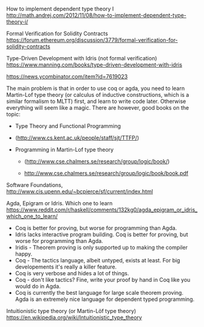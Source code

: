 
How to implement dependent type theory I
http://math.andrej.com/2012/11/08/how-to-implement-dependent-type-theory-i/

Formal Verification for Solidity Contracts
https://forum.ethereum.org/discussion/3779/formal-verification-for-solidity-contracts


Type-Driven Development with Idris (not formal verification)
https://www.manning.com/books/type-driven-development-with-idris


https://news.ycombinator.com/item?id=7619023

  The main problem is that in order to use coq or agda, you need to learn
  Martin-Lof type theory (or calculus of inductive constructions, which is a
  similar formalism to MLTT) first, and learn to write code later. Otherwise
  everything will seem like a magic. There are however, good books on the topic:

  * Type Theory and Functional Programming
  * (http://www.cs.kent.ac.uk/people/staff/sjt/TTFP/)

  * Programming in Martin-Lof type theory
    * (http://www.cse.chalmers.se/research/group/logic/book/)

    * http://www.cse.chalmers.se/research/group/logic/book/book.pdf


Software Foundations,
http://www.cis.upenn.edu/~bcpierce/sf/current/index.html

Agda, Epigram or Idris. Which one to learn
https://www.reddit.com/r/haskell/comments/132kg0/agda_epigram_or_idris_which_one_to_learn/

  - Coq is better for proving, but worse for programming than Agda.
  - Idris lacks interactive program building. Coq is better for proving, but worse for programming than Agda.
  - Iridis - Theorem proving is only supported up to making the compiler happy.
  - Coq - The tactics language, albeit untyped, exists at least. For big developements it's really a killer feature.
  - Coq is very verbose and hides a lot of things.
  - Coq - don't like tactics? Fine, write your proof by hand in Coq like you would do in Agda.
  - Coq is currently the best language for large scale theorem proving. Agda is an extremely nice language for dependent typed programming.  


Intuitionistic type theory (or Martin-Löf type theory)
https://en.wikipedia.org/wiki/Intuitionistic_type_theory


